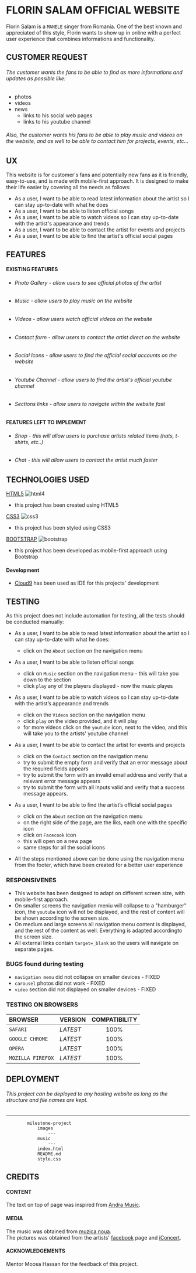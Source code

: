 # FLORIN SALAM OFFICIAL WEBSITE

Florin Salam is a `MANELE` singer from Romania. One of the best known and appreciated of this style, Florin
wants to show up in online with a perfect user experience that combines informations and functionality.


## CUSTOMER REQUEST

###### The customer wants the fans to be able to find as more informations and updates as possible like:
* photos
* videos
* news
    * links to his social web pages 
    * links to his youtube channel
###### Also, the customer wants his fans to be able to play music and videos on the website, and as well to be able to contact him for projects, events, etc...


## UX

This website is for customer's fans and potentially new fans as it is friendly, easy-to-use, and is made with mobile-first approach.
It is designed to make their life easier by covering all the needs as follows:
* As a user, I want to be able to read latest information about the artist so I can stay up-to-date with what he does
* As a user, I want to be able to listen official songs
* As a user, I want to be able to watch videos so I can stay up-to-date with the artist's appearance and trends
* As a user, I want to be able to contact the artist for events and projects
* As a user, I want to be able to find the artist's official social pages

## FEATURES

#### EXISTING FEATURES

* ###### Photo Gallery - allow users to see official photos of the artist
* ###### Music - allow users to play music on the website
* ###### Videos - allow users watch official videos on the website
* ###### Contact form - allow users to contact the artist direct on the website
* ###### Social Icons - allow users to find the official social accounts on the website
* ###### Youtube Channel - allow users to find the artist's official youtube channel
* ###### Sections links - allow users to navigate within the website fast

#### FEATURES LEFT TO IMPLEMENT

* ###### Shop - this will allow users to purchase artists related items (hats, t-shirts, etc..)
* ###### Chat - this will allow users to contact the artist much faster

## TECHNOLOGIES USED

[HTML5](https://en.wikipedia.org/wiki/HTML5) ![html4](https://upload.wikimedia.org/wikipedia/commons/thumb/6/61/HTML5_logo_and_wordmark.svg/240px-HTML5_logo_and_wordmark.svg.png)

* this project has been created using HTML5

[CSS3](https://developer.mozilla.org/en-US/docs/Web/CSS/CSS3) ![css3](https://encrypted-tbn0.gstatic.com/images?q=tbn:ANd9GcTFsXLuq3NQwLqHzI2FwOETsP_GiQkIws8zxN4BCuxdlur88D2SQg)

* this project has been styled using CSS3

[BOOTSTRAP](https://getbootstrap.com/) ![bootstrap](https://theme.zdassets.com/theme_assets/1810307/7bc2b1f7cea97bb069769cdc626012db1d771c2d.png)

* this project has been developed as mobile-first approach using Bootstrap

#### Development

* [Cloud9](https://c9.io/) has been used as IDE for this projects' development

## TESTING

As this project does not include automation for testing, all the tests should be conducted manually:
* As a user, I want to be able to read latest information about the artist so I can stay up-to-date with what he does:
    * click on the `About` section on the navigation menu
    
* As a user, I want to be able to listen official songs
    * click on `Music` section on the navigation menu - this will take you down to the section
    * click ` play ` any of the players displayed - now the music playes
    
* As a user, I want to be able to watch videos so I can stay up-to-date with the artist’s appearance and trends
    * click on the ` Videos ` section on the navigation menu 
    * click ` play ` on the video provided, and it will play
    * for more videos click on the ` youtube ` icon, next to the video, and this will take you to the artists' youtube channel
    
* As a user, I want to be able to contact the artist for events and projects
    * click on the ` Contact ` section on the navigation menu
    * try to submit the empty form and verify that an error message about the required fields appears
    * try to submit the form with an invalid email address and verify that a relevant error message appears
    * try to submit the form with all inputs valid and verify that a success message appears.

* As a user, I want to be able to find the artist’s official social pages
    * click on the `About` section on the navigation menu
    * on the right side of the page, are the liks, each one with the specific icon
    * click on `Facecook` icon
    * this will open on a new page
    * same steps for all the social icons

* All the steps mentioned above can be done using the navigation menu from the footer, which have been created for a better user experience 

### RESPONSIVENES

* This website has been designed to adapt on different screen size, with mobile-first approach.   
* On smaller screens the navigation meniu will collapse to a "hamburger" icon, the `youtube` icon will not be displayed, and the rest of content will be shown according to the screen size.  
* On medium and large screens all navigation menu content is displayed, and the rest of the content as well. Everything is adapted accordingto the screen size.
* All external links contain `target=_blank` so the users will navigate on separate pages.

### BUGS found during testing

* `navigation menu` did not collapse on smaller devices - FIXED
* `carousel` photos did not work - FIXED
* `video` section did not displayed on smaller devices - FIXED

### TESTING ON BROWSERS

|**BROWSER**|**VERSION**|**COMPATIBILITY**|
|:---|---|:---:|
|`SAFARI`|*LATEST*|100%|
|`GOOGLE CHROME`|*LATEST*|100%|
|`OPERA`|*LATEST*|100%|
|`MOZILLA FIREFOX`|*LATEST*|100%|

## DEPLOYMENT

###### This project can be deployed to any hosting website as long as the structure and file names are kept.

______

            milestone-project
                images
                    ---
                music
                    ---
                index.html
                README.md
                style.css

## CREDITS

#### CONTENT

The text on top of page was inspired from [Andra Music](www.andramusic.ro/).

#### MEDIA 

The music was obtained from [muzica noua](wWw.NouaMuzica.Info).  
The pictures was obtained from the artists' [facebook](https://www.facebook.com/MusicFlorinSalam/?ref=br_rs) page and [iConcert](www.iconcert.ro).  

#### ACKNOWLEDGEMENTS

Mentor Moosa Hassan for the feedback of this project.



